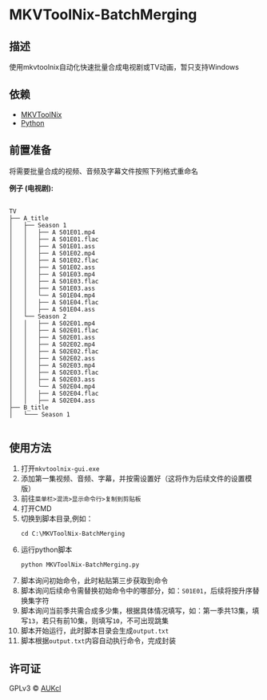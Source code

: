 # MKVToolNix-BatchMerging

## 描述
使用mkvtoolnix自动化快速批量合成电视剧或TV动画，暂只支持Windows

## 依赖
- [MKVToolNix](https://mkvtoolnix.download/downloads.html)
- [Python](https://www.python.org/downloads/)

## 前置准备
将需要批量合成的视频、音频及字幕文件按照下列格式重命名

**例子 (电视剧):**

<pre>
  <code>
TV
├── A_title
│   ├── Season 1
│   │   ├── A S01E01.mp4
│   │   ├── A S01E01.flac
│   │   ├── A S01E01.ass
│   │   ├── A S01E02.mp4
│   │   ├── A S01E02.flac
│   │   ├── A S01E02.ass
│   │   ├── A S01E03.mp4
│   │   ├── A S01E03.flac
│   │   ├── A S01E03.ass
│   │   └── A S01E04.mp4
│   │   ├── A S01E04.flac
│   │   ├── A S01E04.ass
│   └── Season 2
│   │   ├── A S02E01.mp4
│   │   ├── A S02E01.flac
│   │   ├── A S02E01.ass
│   │   ├── A S02E02.mp4
│   │   ├── A S02E02.flac
│   │   ├── A S02E02.ass
│   │   ├── A S02E03.mp4
│   │   ├── A S02E03.flac
│   │   ├── A S02E03.ass
│   │   └── A S02E04.mp4
│   │   ├── A S02E04.flac
│   │   ├── A S02E04.ass
├── B_title
│   └─── Season 1
  </code>
</pre>

## 使用方法
1. 打开`mkvtoolnix-gui.exe`
2. 添加第一集视频、音频、字幕，并按需设置好（这将作为后续文件的设置模版）
3. 前往`菜单栏>混流>显示命令行>复制到剪贴板`
4. 打开CMD
5. 切换到脚本目录,例如：
    ```
    cd C:\MKVToolNix-BatchMerging
    ```
6. 运行python脚本
   ```
   python MKVToolNix-BatchMerging.py
   ```
7. 脚本询问初始命令，此时粘贴第三步获取到命令
8. 脚本询问后续命令需替换初始命令中的哪部分，如：`S01E01`，后续将按升序替换集字符
9. 脚本询问当前季共需合成多少集，根据具体情况填写，如：第一季共13集，填写`13`，若只有前10集，则填写`10`，不可出现跳集
10. 脚本开始运行，此时脚本目录会生成`output.txt`
11. 脚本根据`output.txt`内容自动执行命令，完成封装

## 许可证
GPLv3 © [AUKcl]()
